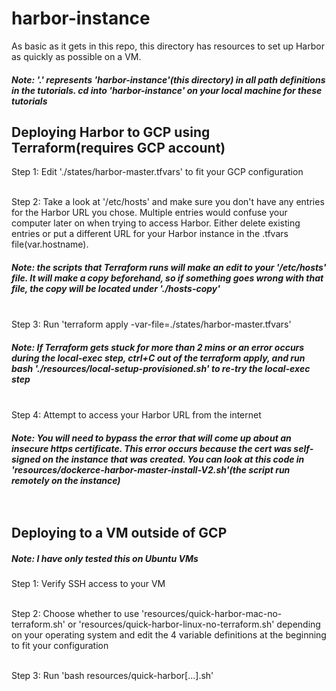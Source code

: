 
# harbor-instance <br/> 

As basic as it gets in this repo, this directory has resources to set up Harbor as quickly as possible on a VM.  <br/>

##### Note: '.' represents 'harbor-instance'(this directory) in all path definitions in the tutorials. cd into 'harbor-instance' on your local machine for these tutorials <br/>

## Deploying Harbor to GCP using Terraform(requires GCP account) <br/>

Step 1: Edit './states/harbor-master.tfvars' to fit your GCP configuration <br/> <br/>

Step 2: Take a look at '/etc/hosts' and make sure you don't have any entries for the Harbor URL you chose. Multiple entries would confuse your computer later on when trying to access Harbor. Either delete existing entries or put a different URL for your Harbor instance in the .tfvars file(var.hostname). 
##### Note: the scripts that Terraform runs will make an edit to your '/etc/hosts' file. It will make a copy beforehand, so if something goes wrong with that file, the copy will be located under './hosts-copy' <br/> <br/>

Step 3: Run 'terraform apply -var-file=./states/harbor-master.tfvars'

##### Note: If Terraform gets stuck for more than 2 mins or an error occurs during the local-exec step, ctrl+C out of the terraform apply, and run bash './resources/local-setup-provisioned.sh' to re-try the local-exec step <br/> <br/>

Step 4: Attempt to access your Harbor URL from the internet
##### Note: You will need to bypass the error that will come up about an insecure https certificate. This error occurs because the cert was self-signed on the instance that was created. You can look at this code in 'resources/dockerce-harbor-master-install-V2.sh'(the script run remotely on the instance) <br/> <br/> <br/>


## Deploying to a VM outside of GCP <br/>

##### Note: I have only tested this on Ubuntu VMs <br/>

Step 1: Verify SSH access to your VM <br/> <br/>

Step 2: Choose whether to use 'resources/quick-harbor-mac-no-terraform.sh' or 'resources/quick-harbor-linux-no-terraform.sh' depending on your operating system and edit the 4 variable definitions at the beginning to fit your configuration <br/> <br/>

Step 3: Run 'bash resources/quick-harbor[...].sh' <br/> <br/>
